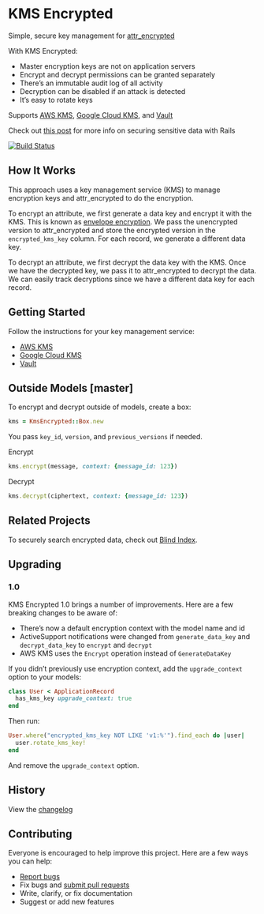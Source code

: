 # KMS Encrypted

Simple, secure key management for [attr_encrypted](https://github.com/attr-encrypted/attr_encrypted)

With KMS Encrypted:

- Master encryption keys are not on application servers
- Encrypt and decrypt permissions can be granted separately
- There’s an immutable audit log of all activity
- Decryption can be disabled if an attack is detected
- It’s easy to rotate keys

Supports [AWS KMS](https://aws.amazon.com/kms/), [Google Cloud KMS](https://cloud.google.com/kms/), and [Vault](https://www.vaultproject.io/)

Check out [this post](https://ankane.org/sensitive-data-rails) for more info on securing sensitive data with Rails

[![Build Status](https://travis-ci.org/ankane/kms_encrypted.svg?branch=master)](https://travis-ci.org/ankane/kms_encrypted)

## How It Works

This approach uses a key management service (KMS) to manage encryption keys and attr_encrypted to do the encryption.

To encrypt an attribute, we first generate a data key and encrypt it with the KMS. This is known as [envelope encryption](https://cloud.google.com/kms/docs/envelope-encryption). We pass the unencrypted version to attr_encrypted and store the encrypted version in the `encrypted_kms_key` column. For each record, we generate a different data key.

To decrypt an attribute, we first decrypt the data key with the KMS. Once we have the decrypted key, we pass it to attr_encrypted to decrypt the data. We can easily track decryptions since we have a different data key for each record.

## Getting Started

Follow the instructions for your key management service:

- [AWS KMS](guides/Amazon.md)
- [Google Cloud KMS](guides/Google.md)
- [Vault](guides/Vault.md)

## Outside Models [master]

To encrypt and decrypt outside of models, create a box:

```ruby
kms = KmsEncrypted::Box.new
```

You pass `key_id`, `version`, and `previous_versions` if needed.

Encrypt

```ruby
kms.encrypt(message, context: {message_id: 123})
```

Decrypt

```ruby
kms.decrypt(ciphertext, context: {message_id: 123})
```

## Related Projects

To securely search encrypted data, check out [Blind Index](https://github.com/ankane/blind_index).

## Upgrading

### 1.0

KMS Encrypted 1.0 brings a number of improvements. Here are a few breaking changes to be aware of:

- There’s now a default encryption context with the model name and id
- ActiveSupport notifications were changed from `generate_data_key` and `decrypt_data_key` to `encrypt` and `decrypt`
- AWS KMS uses the `Encrypt` operation instead of `GenerateDataKey`

If you didn’t previously use encryption context, add the `upgrade_context` option to your models:

```ruby
class User < ApplicationRecord
  has_kms_key upgrade_context: true
end
```

Then run:

```ruby
User.where("encrypted_kms_key NOT LIKE 'v1:%'").find_each do |user|
  user.rotate_kms_key!
end
```

And remove the `upgrade_context` option.

## History

View the [changelog](CHANGELOG.md)

## Contributing

Everyone is encouraged to help improve this project. Here are a few ways you can help:

- [Report bugs](https://github.com/ankane/kms_encrypted/issues)
- Fix bugs and [submit pull requests](https://github.com/ankane/kms_encrypted/pulls)
- Write, clarify, or fix documentation
- Suggest or add new features

